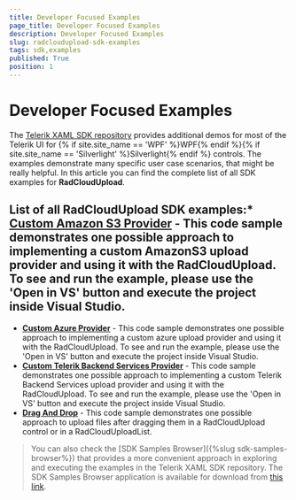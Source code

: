 ```yaml
---
title: Developer Focused Examples
page_title: Developer Focused Examples
description: Developer Focused Examples
slug: radcloudupload-sdk-examples
tags: sdk,examples
published: True
position: 1
---
```


# Developer Focused Examples

The [Telerik XAML SDK repository](https://github.com/telerik/xaml-sdk/tree/master/) provides additional demos for most of the Telerik UI for {% if site.site_name == 'WPF' %}WPF{% endif %}{% if site.site_name == 'Silverlight' %}Silverlight{% endif %} controls. The examples demonstrate many specific user case scenarios, that might be really helpful. In this article you can find the complete list of all SDK examples for __RadCloudUpload__.

## List of all RadCloudUpload SDK examples:* __[Custom Amazon S3 Provider](https://github.com/telerik/xaml-sdk/tree/master/CloudUpload/CustomAmazonS3Provider)__ - This code sample demonstrates one possible approach to implementing a custom AmazonS3 upload provider and using it with the RadCloudUpload. To see and run the example, please use the 'Open in VS' button and execute the project inside Visual Studio.
* __[Custom Azure Provider](https://github.com/telerik/xaml-sdk/tree/master/CloudUpload/CustomAzureProvider)__ - 
This code sample demonstrates one possible approach to implementing a custom azure upload provider and using it with the RadCloudUpload. To see and run the example, please use the 'Open in VS' button and execute the project inside Visual Studio.
* __[Custom Telerik Backend Services Provider](https://github.com/telerik/xaml-sdk/tree/master/CloudUpload/CustomTelerikBackendServicesProvider)__ - 
This code sample demonstrates one possible approach to implementing a custom Telerik Backend Services upload provider and using it with the RadCloudUpload. To see and run the example, please use the 'Open in VS' button and execute the project inside Visual Studio.
* __[Drag And Drop](https://github.com/telerik/xaml-sdk/tree/master/CloudUpload/DragAndDrop)__ - 
This code sample demonstrates one possible approach to upload files after dragging them in a RadCloudUpload control or in a RadCloudUploadList.


>You can also check the [SDK Samples Browser]({%slug sdk-samples-browser%}) that provides a more convenient approach in exploring and executing the examples in the Telerik XAML SDK repository. The SDK Samples Browser application is available for download from [this link](http://demos.telerik.com/xaml-sdkbrowser/).
